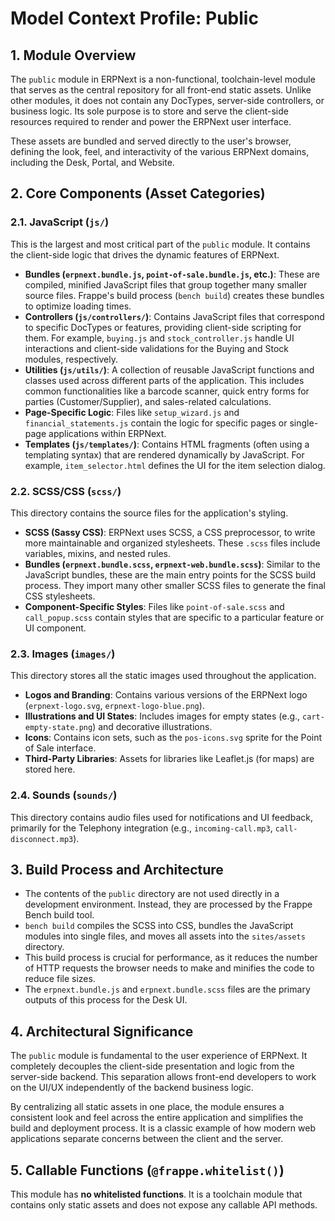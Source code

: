 # Model Context Profile: Public

## 1. Module Overview

The `public` module in ERPNext is a non-functional, toolchain-level module that serves as the central repository for all front-end static assets. Unlike other modules, it does not contain any DocTypes, server-side controllers, or business logic. Its sole purpose is to store and serve the client-side resources required to render and power the ERPNext user interface.

These assets are bundled and served directly to the user's browser, defining the look, feel, and interactivity of the various ERPNext domains, including the Desk, Portal, and Website.

## 2. Core Components (Asset Categories)

### 2.1. JavaScript (`js/`)

This is the largest and most critical part of the `public` module. It contains the client-side logic that drives the dynamic features of ERPNext.

-   **Bundles (`erpnext.bundle.js`, `point-of-sale.bundle.js`, etc.)**: These are compiled, minified JavaScript files that group together many smaller source files. Frappe's build process (`bench build`) creates these bundles to optimize loading times.
-   **Controllers (`js/controllers/`)**: Contains JavaScript files that correspond to specific DocTypes or features, providing client-side scripting for them. For example, `buying.js` and `stock_controller.js` handle UI interactions and client-side validations for the Buying and Stock modules, respectively.
-   **Utilities (`js/utils/`)**: A collection of reusable JavaScript functions and classes used across different parts of the application. This includes common functionalities like a barcode scanner, quick entry forms for parties (Customer/Supplier), and sales-related calculations.
-   **Page-Specific Logic**: Files like `setup_wizard.js` and `financial_statements.js` contain the logic for specific pages or single-page applications within ERPNext.
-   **Templates (`js/templates/`)**: Contains HTML fragments (often using a templating syntax) that are rendered dynamically by JavaScript. For example, `item_selector.html` defines the UI for the item selection dialog.

### 2.2. SCSS/CSS (`scss/`)

This directory contains the source files for the application's styling.

-   **SCSS (Sassy CSS)**: ERPNext uses SCSS, a CSS preprocessor, to write more maintainable and organized stylesheets. These `.scss` files include variables, mixins, and nested rules.
-   **Bundles (`erpnext.bundle.scss`, `erpnext-web.bundle.scss`)**: Similar to the JavaScript bundles, these are the main entry points for the SCSS build process. They import many other smaller SCSS files to generate the final CSS stylesheets.
-   **Component-Specific Styles**: Files like `point-of-sale.scss` and `call_popup.scss` contain styles that are specific to a particular feature or UI component.

### 2.3. Images (`images/`)

This directory stores all the static images used throughout the application.

-   **Logos and Branding**: Contains various versions of the ERPNext logo (`erpnext-logo.svg`, `erpnext-logo-blue.png`).
-   **Illustrations and UI States**: Includes images for empty states (e.g., `cart-empty-state.png`) and decorative illustrations.
-   **Icons**: Contains icon sets, such as the `pos-icons.svg` sprite for the Point of Sale interface.
-   **Third-Party Libraries**: Assets for libraries like Leaflet.js (for maps) are stored here.

### 2.4. Sounds (`sounds/`)

This directory contains audio files used for notifications and UI feedback, primarily for the Telephony integration (e.g., `incoming-call.mp3`, `call-disconnect.mp3`).

## 3. Build Process and Architecture

-   The contents of the `public` directory are not used directly in a development environment. Instead, they are processed by the Frappe Bench build tool.
-   `bench build` compiles the SCSS into CSS, bundles the JavaScript modules into single files, and moves all assets into the `sites/assets` directory.
-   This build process is crucial for performance, as it reduces the number of HTTP requests the browser needs to make and minifies the code to reduce file sizes.
-   The `erpnext.bundle.js` and `erpnext.bundle.scss` files are the primary outputs of this process for the Desk UI.

## 4. Architectural Significance

The `public` module is fundamental to the user experience of ERPNext. It completely decouples the client-side presentation and logic from the server-side backend. This separation allows front-end developers to work on the UI/UX independently of the backend business logic.

By centralizing all static assets in one place, the module ensures a consistent look and feel across the entire application and simplifies the build and deployment process. It is a classic example of how modern web applications separate concerns between the client and the server.

## 5. Callable Functions (`@frappe.whitelist()`)

This module has **no whitelisted functions**. It is a toolchain module that contains only static assets and does not expose any callable API methods.